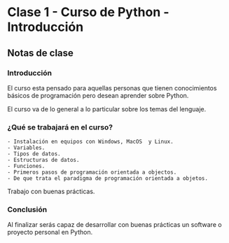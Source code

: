# Clase 1 - Curso de Python - Introducción

## Notas de clase


### Introducción
El curso esta pensado para aquellas personas que tienen conocimientos básicos de programación pero desean aprender sobre Python.

El curso va de lo general a lo particular sobre los temas del lenguaje.


### ¿Qué se trabajará en el curso?

	- Instalación en equipos con Windows, MacOS  y Linux.
	- Variables.
	- Tipos de datos.
	- Estructuras de datos.
	- Funciones.
	- Primeros pasos de programación orientada a objectos.
	- De que trata el paradigma de programación orientada a objetos.
Trabajo con buenas prácticas.


### Conclusión 

Al finalizar serás capaz de desarrollar con buenas prácticas un software o proyecto personal en Python.